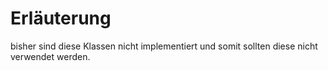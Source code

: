 # Erläuterung

bisher sind diese Klassen nicht implementiert und somit sollten diese nicht verwendet werden.
